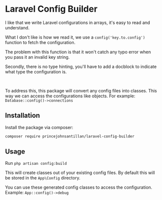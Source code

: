 
# Laravel Config Builder
I like that we write Laravel configurations in arrays, it's easy to read and understand.

What I don't like is how we read it, we use a `config('key.to.config')` function to fetch the configuration.

The problem with this function is that it won't catch any typo error when you pass it an invalid key string.

Secondly, there is no type hinting, you'll have to add a docblock to indicate what type the configuration is.

<br />

To address this, this package will convert any config files into classes. This way we can access the configurations like objects.
For example: `Database::config()->connections`

## Installation
Install the package via composer:
```bash
composer require princejohnsantillan/laravel-config-builder
```

## Usage
Run `php artisan config:build` 

This will create classes out of your existing config files. By default this will be stored in the `App\Config` directory.

You can use these generated config classes to access the configuration. Example: `App::config()->debug`


